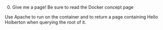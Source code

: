 0. Give me a page!
Be sure to read the Docker concept page

Use Apache to
run on the container and to return a page containing
Hello Holberton when querying the root of it.